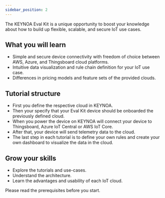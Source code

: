 ```yaml
---
sidebar_position: 2
---
```

The KEYNOA Eval Kit is a unique opportunity to boost your knowledge about how to build up flexible, scalable, and secure IoT use cases.

## What you will learn
- Simple and secure device connectivity with freedom of choice between AWS, Azure, and Thingsboard cloud platforms.
- Intuitive data visualization and rule chain definition for your IoT use case.
- Differences in pricing models and feature sets of the provided clouds.

## Tutorial structure
- First you define the respective cloud in KEYNOA.
- Then your specify that your Eval Kit device should be onboarded the previously defined cloud.
- When you power the device on KEYNOA will connect your device to Thingsboard, Azure IoT Central or AWS IoT Core.
- After that, your device will send telemetry data to the cloud.
- The last step in each tutorial is to define your own rules and create your own dashboard to visualize the data in the cloud.

## Grow your skills
- Explore the tutorials and use-cases.
- Understand the architecture.
- Learn the advantages and usability of each IoT cloud.

Please read the prerequisites before you start.